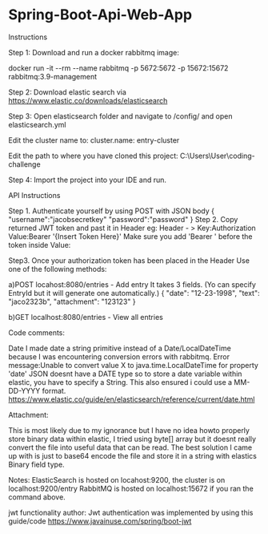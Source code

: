 # Spring-Boot-Api-Web-App
Instructions

Step 1: Download and run a docker rabbitmq image:

docker run -it --rm --name rabbitmq -p 5672:5672 -p 15672:15672 rabbitmq:3.9-management

Step 2: Download elastic search via https://www.elastic.co/downloads/elasticsearch

Step 3: Open elasticsearch folder and navigate to /config/ and open elasticsearch.yml

Edit the cluster name to: cluster.name: entry-cluster

Edit the path to where you have cloned this project: C:\Users\User\coding-challenge

Step 4: Import the project into your IDE and run.

API Instructions

Step 1. Authenticate yourself by using POST with JSON body
{
	"username":"jacobsecretkey"
	"password":"password"
}
Step 2. Copy returned JWT token and past it in Header
eg: Header - > Key:Authorization Value:Bearer '{Insert Token Here}'
Make sure you add 'Bearer ' before the token inside Value:

Step3. Once your authorization token has been placed in the Header
Use one of the following methods:


a)POST locahost:8080/entries - Add entry
It takes 3 fields.
(Yo can specify EntryId but it will generate one automatically.)
{
        "date": "12-23-1998",
        "text": "jaco2323b",
        "attachment": "123123"
}

b)GET localhost:8080/entries - View all entries


Code comments:

Date
I made date a string primitive instead of a Date/LocalDateTime because I was encountering conversion errors with rabbitmq.
Error message:Unable to convert value X to java.time.LocalDateTime for property 'date'
JSON doesnt have a DATE type so to store a date variable within elastic, you have to specify a String.
This also ensured i could use a MM-DD-YYYY format.
https://www.elastic.co/guide/en/elasticsearch/reference/current/date.html

Attachment:

This is most likely due to my ignorance but I have no idea howto properly store binary data within elastic, I tried using byte[] array but it doesnt really convert the file into useful data that can be read.
The best solution I came up with is just to base64 encode the file and store it in a string with elastics Binary field type.

Notes:
ElasticSearch is hosted on locahost:9200, the cluster is on localhost:9200/entry
RabbitMQ is hosted on localhost:15672 if you ran the command above.

jwt functionality author:
Jwt authentication was implemented by using this guide/code https://www.javainuse.com/spring/boot-jwt
